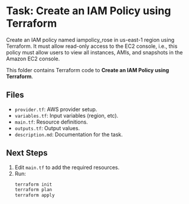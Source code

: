 # Task: Create an IAM Policy using Terraform

Create an IAM policy named iampolicy_rose in us-east-1 region using Terraform.
It must allow read-only access to the EC2 console, i.e.,
this policy must allow users to view all instances, AMIs, and snapshots in the Amazon EC2 console.

This folder contains Terraform code to **Create an IAM Policy using Terraform**.

## Files
- `provider.tf`: AWS provider setup.
- `variables.tf`: Input variables (region, etc).
- `main.tf`: Resource definitions.
- `outputs.tf`: Output values.
- `description.md`: Documentation for the task.

## Next Steps
1. Edit `main.tf` to add the required resources.
2. Run:
   ```bash
   terraform init
   terraform plan
   terraform apply
   ```
